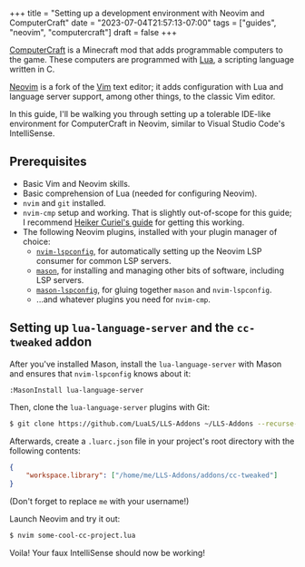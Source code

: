 +++
title = "Setting up a development environment with Neovim and ComputerCraft"
date = "2023-07-04T21:57:13-07:00"
tags = ["guides", "neovim", "computercraft"]
draft = false
+++

[ComputerCraft](https://tweaked.cc) is a Minecraft mod that adds programmable computers to the game. These computers are programmed with [Lua](https://lua.org), a scripting language written in C.

[Neovim](https://neovim.io) is a fork of the [Vim](https://vim.org) text editor; it adds configuration with Lua and language server support, among other things, to the classic Vim editor.

In this guide, I'll be walking you through setting up a tolerable IDE-like environment for ComputerCraft in Neovim, similar to Visual Studio Code's IntelliSense.

## Prerequisites
* Basic Vim and Neovim skills.
* Basic comprehension of Lua (needed for configuring Neovim).
* `nvim` and `git` installed.
* `nvim-cmp` setup and working. That is slightly out-of-scope for this guide; I recommend [Heiker Curiel's guide](https://vonheikemen.github.io/devlog/tools/setup-nvim-lspconfig-plus-nvim-cmp/) for getting this working.
* The following Neovim plugins, installed with your plugin manager of choice:
    + [`nvim-lspconfig`](https://github.com/neovim/nvim-lspconfig), for automatically setting up the Neovim LSP consumer for common LSP servers.
    + [`mason`](https://github.com/williamboman/mason.nvim), for installing and managing other bits of software, including LSP servers.
    + [`mason-lspconfig`](https://github.com/williamboman/mason-lspconfig.nvim), for gluing together `mason` and `nvim-lspconfig`.
    + ...and whatever plugins you need for `nvim-cmp`.

## Setting up `lua-language-server` and the `cc-tweaked` addon
After you've installed Mason, install the `lua-language-server` with Mason and ensures that `nvim-lspconfig` knows about it:

```vim
:MasonInstall lua-language-server
```

Then, clone the `lua-language-server` plugins with Git:

```sh
$ git clone https://github.com/LuaLS/LLS-Addons ~/LLS-Addons --recurse-submodules --shallow-submodules --depth=1
```

Afterwards, create a `.luarc.json` file in your project's root directory with the following contents:

```json
{
    "workspace.library": ["/home/me/LLS-Addons/addons/cc-tweaked"]
}
```
(Don't forget to replace `me` with your username!)

Launch Neovim and try it out:
```sh
$ nvim some-cool-cc-project.lua
```

Voila! Your faux IntelliSense should now be working!
